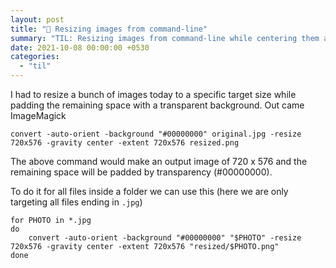 ```yaml
---
layout: post
title: "📝 Resizing images from command-line"
summary: "TIL: Resizing images from command-line while centering them and adding a transparent background."
date: 2021-10-08 00:00:00 +0530
categories:
  - "til"
---
```


I had to resize a bunch of images today to a specific target size while padding the remaining space with a transparent background. Out came ImageMagick

```shell
convert -auto-orient -background "#00000000" original.jpg -resize 720x576 -gravity center -extent 720x576 resized.png
```

The above command would make an output image of 720 x 576 and the remaining space will be padded by transparency (#00000000).

To do it for all files inside a folder we can use this (here we are only targeting all files ending in `.jpg`)

```shell
for PHOTO in *.jpg
do
    convert -auto-orient -background "#00000000" "$PHOTO" -resize 720x576 -gravity center -extent 720x576 "resized/$PHOTO.png"
done
```

